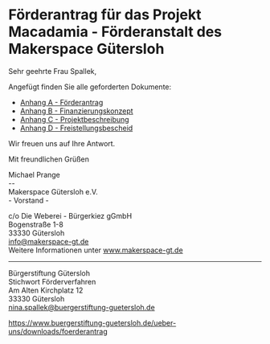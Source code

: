 # Förderantrag für das Projekt Macadamia - Förderanstalt des Makerspace Gütersloh

Sehr geehrte Frau Spallek,



Angefügt finden Sie alle geforderten Dokumente:
* [Anhang A - Förderantrag](Anlage%20A%20-%20Förderantrag.md)
* [Anhang B - Finanzierungskonzept](Anlage%20B%20-%20Finanzierungskonzept%20für%20das%20Projekt.md)
* [Anhang C - Projektbeschreibung](Anlage%20C%20-%20Projektbeschreibung.md)
* [Anhang D - Freistellungsbescheid](Anlage%20D%20-%20Freistellungsbescheid.pdf)

Wir freuen uns auf Ihre Antwort.

Mit freundlichen Grüßen

Michael Prange  
\-\-  
Makerspace Gütersloh e.V.  
\- Vorstand -  

c/o Die Weberei - Bürgerkiez gGmbH  
Bogenstraße 1-8  
33330 Gütersloh  
info@makerspace-gt.de  
Weitere Informationen unter www.makerspace-gt.de

---

Bürgerstiftung Gütersloh  
Stichwort Förderverfahren  
Am Alten Kirchplatz 12  
33330 Gütersloh  
nina.spallek@buergerstiftung-guetersloh.de

https://www.buergerstiftung-guetersloh.de/ueber-uns/downloads/foerderantrag